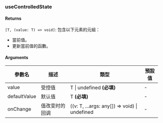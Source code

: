 ### useControlledState

#### Returns
`[T, (value: T) => void]`: 包含以下元素的元組：
- 當前值。
- 更新當前值的函數。

#### Arguments
|參數名|描述|類型|預設值|
|---|---|---|---|
|value|受控值|T \| undefined  **(必填)**|-|
|defaultValue|默认值|T  **(必填)**|-|
|onChange|值改变时的回调|((v: T, ...args: any[]) => void) \| undefined |-|